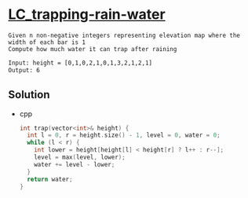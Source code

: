 # [LC_trapping-rain-water](https://leetcode.com/problems/trapping-rain-water)

```en
Given n non-negative integers representing elevation map where the width of each bar is 1
Compute how much water it can trap after raining
```

```txt
Input: height = [0,1,0,2,1,0,1,3,2,1,2,1]
Output: 6
```

## Solution

* cpp

  ```cpp
  int trap(vector<int>& height) {
    int l = 0, r = height.size() - 1, level = 0, water = 0;
    while (l < r) {
      int lower = height[height[l] < height[r] ? l++ : r--];
      level = max(level, lower);
      water += level - lower;
    }
    return water;
  }
  ```
